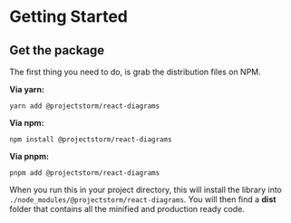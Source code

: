 # Getting Started

## Get the package

The first thing you need to do, is grab the distribution files on NPM.

**Via yarn:**

```text
yarn add @projectstorm/react-diagrams
```

**Via npm:**

```text
npm install @projectstorm/react-diagrams
```

**Via pnpm:**

```text
pnpm add @projectstorm/react-diagrams
```

When you run this in your project directory, this will install the library into `./node_modules/@projectstorm/react-diagrams`. You will then find a **dist** folder that contains all the minified and production ready code.